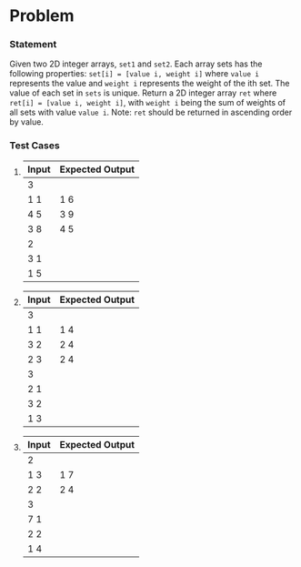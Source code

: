 # Problem

### Statement
Given two 2D integer arrays, `set1` and `set2`. Each array sets has the following properties:
`set[i] = [value i, weight i]` where `value i` represents the value and `weight i` represents the weight of the ith set.
The value of each set in `sets` is unique.
Return a 2D integer array `ret` where `ret[i] = [value i, weight i]`, with `weight i` being the sum of weights of all sets with value `value i`.
Note: `ret` should be returned in ascending order by value.
### Test Cases
1.  |       Input	     |  Expected Output   |
    |--------------------|--------------------|
    |          3         |                    |
    |          1 1       |      1 6           |
    |          4 5       |      3 9           |
    |          3 8       |      4 5           |
    |          2         |                    |
    |          3 1       |                    |
    |          1 5       |                    |

2.  |       Input	     |  Expected Output   |
    |--------------------|--------------------|
    |          3         |                    |
    |          1 1       |      1 4           |
    |          3 2       |      2 4           |
    |          2 3       |      2 4           |
    |          3         |                    |
    |          2 1       |                    |
    |          3 2       |                    |
    |          1 3       |                    |

3.  |       Input	     |  Expected Output   |
    |--------------------|--------------------|
    |          2         |                    |
    |          1 3       |      1 7           |
    |          2 2       |      2 4           |
    |          3         |                    |
    |          7 1       |                    |
    |          2 2       |                    |
    |          1 4       |                    |
